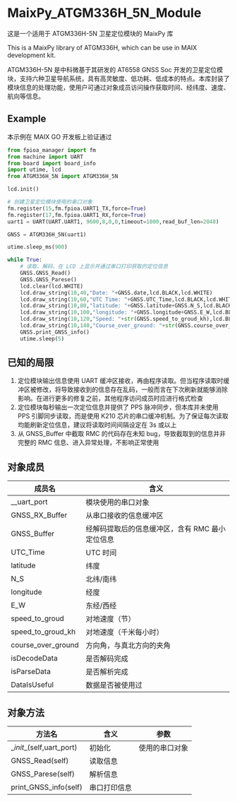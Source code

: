 # MaixPy_ATGM336H_5N_Module
这是一个适用于 ATGM336H-5N 卫星定位模块的 MaixPy 库

This is a MaixPy library of ATGM336H, which can be use in MAIX development kit.

ATGM336H-5N 是中科微基于其研发的 AT6558 GNSS Soc 开发的卫星定位模块，支持六种卫星导航系统，具有高灵敏度、低功耗、低成本的特点。本库封装了模块信息的处理功能，使用户可通过对象成员访问操作获取时间、经纬度、速度、航向等信息。

## Example

本示例在 MAIX GO 开发板上验证通过

```python
from fpioa_manager import fm
from machine import UART
from board import board_info
import utime, lcd
from ATGM336H_5N import ATGM336H_5N

lcd.init()

# 创建卫星定位模块使用的串口对象
fm.register(15,fm.fpioa.UART1_TX,force=True)
fm.register(17,fm.fpioa.UART1_RX,force=True)
uart1 = UART(UART.UART1, 9600,8,0,0,timeout=1000,read_buf_len=2048)

GNSS = ATGM336H_5N(uart1)

utime.sleep_ms(900)

while True:
    # 读取、解码、在 LCD 上显示并通过串口打印获取的定位信息
    GNSS.GNSS_Read()
    GNSS.GNSS_Parese()
    lcd.clear(lcd.WHITE)
    lcd.draw_string(10,40,"Date: "+GNSS.date,lcd.BLACK,lcd.WHITE)
    lcd.draw_string(10,60,"UTC Time: "+GNSS.UTC_Time,lcd.BLACK,lcd.WHITE)
    lcd.draw_string(10,80,"latitude: "+GNSS.latitude+GNSS.N_S,lcd.BLACK,lcd.WHITE)
    lcd.draw_string(10,100,"longitude: "+GNSS.longitude+GNSS.E_W,lcd.BLACK,lcd.WHITE)
    lcd.draw_string(10,120,"Speed: "+str(GNSS.speed_to_groud_kh),lcd.BLACK,lcd.WHITE)
    lcd.draw_string(10,140,"Course_over_ground: "+str(GNSS.course_over_ground),lcd.BLACK,lcd.WHITE)
    GNSS.print_GNSS_info()
    utime.sleep(5)

```

## 已知的局限

1. 定位模块输出信息使用 UART 缓冲区接收，再由程序读取。但当程序读取时缓冲区被修改，将导致接收到的信息存在乱码，一般而言在下次刷新就能够消除影响。在进行更多的修复之前，其他程序访问成员时应进行格式检查
2. 定位模块每秒输出一次定位信息并提供了 PPS 脉冲同步，但本库并未使用 PPS 引脚同步读取，而是使用 K210 芯片的串口缓冲机制。为了保证每次读取均能刷新定位信息，建议将读取时间间隔设定在 3s 或以上
3. 从 GNSS_Buffer 中截取 RMC 的代码存在未知 bug，导致截取到的信息并非完整的 RMC 信息、进入异常处理，不影响正常使用

## 对象成员

| 成员名             | 含义                                            |
| ------------------ | ----------------------------------------------- |
| __uart_port        | 模块使用的串口对象                              |
| GNSS_RX_Buffer     | 从串口接收的信息缓冲区                          |
| GNSS_Buffer        | 经解码提取后的信息缓冲区，含有 RMC 最小定位信息 |
| UTC_Time           | UTC 时间                                        |
| latitude           | 纬度                                            |
| N_S                | 北纬/南纬                                       |
| longitude          | 经度                                            |
| E_W                | 东经/西经                                       |
| speed_to_groud     | 对地速度（节）                                  |
| speed_to_groud_kh  | 对地速度（千米每小时）                          |
| course_over_ground | 方向角，与真北方向的夹角                        |
| isDecodeData       | 是否解码完成                                    |
| isParseData        | 是否解析完成                                    |
| DataIsUseful       | 数据是否被使用过                                |



## 对象方法

| 方法名                    | 含义         | 参数           |
| ------------------------- | ------------ | -------------- |
| \__init__(self,uart_port) | 初始化       | 使用的串口对象 |
| GNSS_Read(self)           | 读取信息     |                |
| GNSS_Parese(self)         | 解析信息     |                |
| print_GNSS_info(self)     | 串口打印信息 |                |

